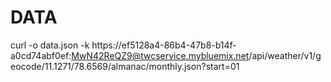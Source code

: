 # DATA
curl -o data.json -k https://ef5128a4-86b4-47b8-b14f-a0cd74abf0ef:MwN42ReQZ9@twcservice.mybluemix.net/api/weather/v1/geocode/11.1271/78.6569/almanac/monthly.json?start=01
